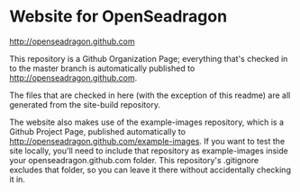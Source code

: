 # Website for OpenSeadragon

http://openseadragon.github.com

This repository is a Github Organization Page; everything that's checked in to the master branch is automatically published to http://openseadragon.github.com. 

The files that are checked in here (with the exception of this readme) are all generated from the site-build repository.

The website also makes use of the example-images repository, which is a Github Project Page, published automatically to http://openseadragon.github.com/example-images. If you want to test the site locally, you'll need to include that repository as example-images inside your openseadragon.github.com folder. This repository's .gitignore excludes that folder, so you can leave it there without accidentally checking it in.
